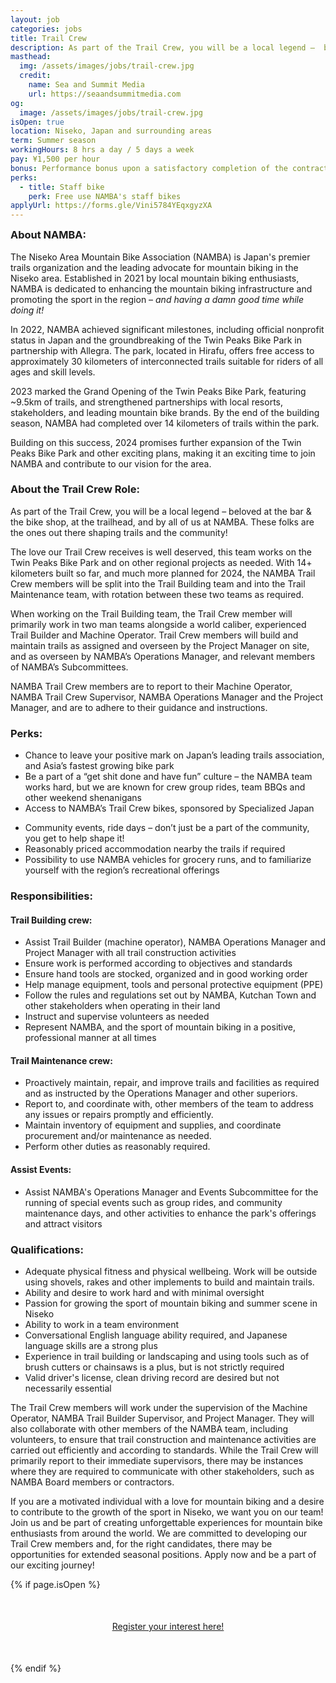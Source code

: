 ```yaml
---
layout: job
categories: jobs
title: Trail Crew
description: As part of the Trail Crew, you will be a local legend –  beloved at the bar & the bike shop, at the trailhead, and by all of us at NAMBA. These folks are the ones out there shaping trails and the community!
masthead:
  img: /assets/images/jobs/trail-crew.jpg
  credit:
    name: Sea and Summit Media
    url: https://seaandsummitmedia.com
og:
  image: /assets/images/jobs/trail-crew.jpg
isOpen: true
location: Niseko, Japan and surrounding areas
term: Summer season
workingHours: 8 hrs a day / 5 days a week
pay: ¥1,500 per hour
bonus: Performance bonus upon a satisfactory completion of the contract period
perks:
  - title: Staff bike
    perk: Free use NAMBA's staff bikes
applyUrl: https://forms.gle/Vini5784YEqxgyzXA
---
```

<h3 style="margin-top:0;" id="about-namba">About NAMBA:</h3>

The Niseko Area Mountain Bike Association (NAMBA) is Japan's premier trails organization and the leading advocate for mountain biking in the Niseko area. Established in 2021 by local mountain biking enthusiasts, NAMBA is dedicated to enhancing the mountain biking infrastructure and promoting the sport in the region – <em>and having a damn good time while doing it!</em>

In 2022, NAMBA achieved significant milestones, including official nonprofit status in Japan and the groundbreaking of the Twin Peaks Bike Park in partnership with Allegra. The park, located in Hirafu, offers free access to approximately 30 kilometers of interconnected trails suitable for riders of all ages and skill levels.

2023 marked the Grand Opening of the Twin Peaks Bike Park, featuring ~9.5km of trails, and strengthened partnerships with local resorts, stakeholders, and leading mountain bike brands. By the end of the building season, NAMBA had completed over 14 kilometers of trails within the park.

Building on this success, 2024 promises further expansion of the Twin Peaks Bike Park and other exciting plans, making it an exciting time to join NAMBA and contribute to our vision for the area.

### About the Trail Crew Role:

As part of the Trail Crew, you will be a local legend –  beloved at the bar & the bike shop, at the trailhead, and by all of us at NAMBA. These folks are the ones out there shaping trails and the community!

The love our Trail Crew receives is well deserved, this team works on the Twin Peaks Bike Park and on other regional projects as needed. With 14+ kilometers built so far, and much more planned for 2024, the NAMBA Trail Crew members will be split into the Trail Building team and into the Trail Maintenance team, with rotation between these two teams as required.

When working on the Trail Building team, the Trail Crew member will primarily work in two man teams alongside a world caliber, experienced Trail Builder and Machine Operator. Trail Crew members will build and maintain trails as assigned and overseen by the Project Manager on site, and as overseen by NAMBA’s Operations Manager, and relevant members of NAMBA’s Subcommittees.

NAMBA Trail Crew members are to report to their Machine Operator, NAMBA Trail Crew Supervisor, NAMBA Operations Manager and the Project Manager, and are to adhere to their guidance and instructions.

### Perks:

- Chance to leave your positive mark on Japan’s leading trails association, and Asia’s fastest growing bike park
- Be a part of a “get shit done and have fun” culture – the NAMBA team works hard, but we are known for crew group rides, team BBQs and other weekend shenanigans
- Access to NAMBA’s Trail Crew bikes, sponsored by Specialized Japan
<!-- - Sick merch from NAMBA, and our sponsors -->
- Community events, ride days – don’t just be a part of the community, you get to help shape it!
- Reasonably priced accommodation nearby the trails if required
- Possibility to use NAMBA vehicles for grocery runs, and to familiarize yourself with the region’s recreational offerings

### Responsibilities:

#### Trail Building crew:

- Assist Trail Builder (machine operator), NAMBA Operations Manager and Project Manager with all trail construction activities
- Ensure work is performed according to objectives and standards
- Ensure hand tools are stocked, organized and in good working order
- Help manage equipment, tools and personal protective equipment (PPE)
- Follow the rules and regulations set out by NAMBA, Kutchan Town and other stakeholders when operating in their land
- Instruct and supervise volunteers as needed
- Represent NAMBA, and the sport of mountain biking in a positive, professional manner at all times

#### Trail Maintenance crew:

- Proactively maintain, repair, and improve trails and facilities as required and as instructed by the Operations Manager and other superiors.
- Report to, and coordinate with, other members of the team to address any issues or repairs promptly and efficiently.
- Maintain inventory of equipment and supplies, and coordinate procurement and/or maintenance as needed.
- Perform other duties as reasonably required.

#### Assist Events:

- Assist NAMBA's Operations Manager and Events Subcommittee for the running of special events such as group rides, and community maintenance days, and other activities to enhance the park's offerings and attract visitors


### Qualifications:

- Adequate physical fitness and physical wellbeing. Work will be outside using shovels, rakes and other implements to build and maintain trails.
- Ability and desire to work hard and with minimal oversight
- Passion for growing the sport of mountain biking and summer scene in Niseko
- Ability to work in a team environment
- Conversational English language ability required, and Japanese language skills are a strong plus
- Experience in trail building or landscaping and using tools such as of brush cutters or chainsaws is a plus, but is not strictly required
- Valid driver's license, clean driving record are desired but not necessarily essential

The Trail Crew members will work under the supervision of the Machine Operator, NAMBA Trail Builder Supervisor, and Project Manager. They will also collaborate with other members of the NAMBA team, including volunteers, to ensure that trail construction and maintenance activities are carried out efficiently and according to standards. While the Trail Crew will primarily report to their immediate supervisors, there may be instances where they are required to communicate with other stakeholders, such as NAMBA Board members or contractors.

If you are a motivated individual with a love for mountain biking and a desire to contribute to the growth of the sport in Niseko, we want you on our team! Join us and be part of creating unforgettable experiences for mountain bike enthusiasts from around the world. We are committed to developing our Trail Crew members and, for the right candidates, there may be opportunities for extended seasonal positions. Apply now and be a part of our exciting journey!

{% if page.isOpen %}
<div style="text-align:center; margin:50px 0;">
  <a class="btn btn-primary" href="{{- page.applyUrl -}}" target="_blank">Register your interest here!</a>
</div>
{% endif %}
